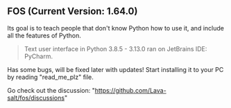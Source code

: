 ## FOS (Current Version: 1.64.0)
Its goal is to teach people that don't know Python how to use it, and include all the features of Python.
> Text user interface in Python 3.8.5 - 3.13.0 ran on JetBrains IDE: PyCharm.

Has some bugs, will be fixed later with updates! Start installing it to your PC by reading "read_me_plz" file.

Go check out the discussion: "https://github.com/Lava-salt/fos/discussions"
